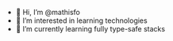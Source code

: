 - 👋 Hi, I’m @mathisfo
- 👀 I’m interested in learning technologies
- 🌱 I’m currently learning fully type-safe stacks

<!---
mathisfo/mathisfo is a ✨ special ✨ repository because its `README.md` (this file) appears on your GitHub profile.
You can click the Preview link to take a look at your changes.
--->
